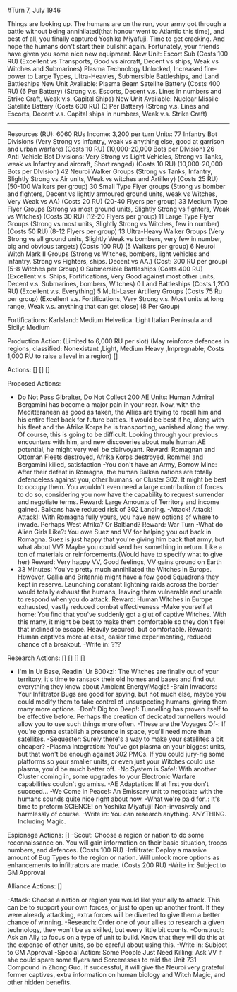 #Turn 7, July 1946

Things are looking up. The humans are on the run, your army got through a battle without being annihilated(that honour went to Atlantic this time), and best of all, you finally captured Yoshika Miyafuji.
Time to get cracking. And hope the humans don't start their bullshit again.
Fortunately, your friends have given you some nice new equipment.
New Unit: Escort Sub (Costs 100 RU) (Excellent vs Transports, Good vs aircraft, Decent vs ships, Weak vs Witches and Submarines)
Plasma Technology Unlocked, Increased fire-power to Large Types, Ultra-Heavies, Submersible Battleships, and Land Battleships
New Unit Available: Plasma Beam Satellite Battery (Costs 400 RU) (6 Per Battery) (Strong v.s. Escorts, Decent v.s. Lines in numbers and Strike Craft, Weak v.s. Capital Ships)
New Unit Available: Nuclear Missile Satellite Battery (Costs 600 RU) (3 Per Battery) (Strong v.s. Lines and Escorts, Decent v.s. Capital ships in numbers, Weak v.s. Strike Craft)

---

Resources (RU): 6060 RUs
Income: 3,200 per turn
Units:
77 Infantry Bot Divisions (Very Strong vs infantry, weak vs anything else, good at garrison and urban warfare) (Costs 10 RU) (10,000-20,000 Bots per DIvision)
26 Anti-Vehicle Bot Divisions: Very Strong vs Light Vehicles, Strong vs Tanks, weak vs Infantry and aircraft, Short ranged) (Costs 10 RU) (10,000-20,000 Bots per DIvision)
42 Neuroi Walker Groups (Strong vs Tanks, Infantry, Slightly Strong vs Air units, Weak vs witches and Artillery) (Costs 25 RU) (50-100 Walkers per group)
30 Small Type Flyer groups (Strong vs bomber and fighters, Decent vs lightly armoured ground units, weak vs Witches, Very Weak vs AA) (Costs 20 RU) (20-40 Flyers per group)
33 Medium Type Flyer Groups (Strong vs most ground units, Slightly Strong vs fighters, Weak vs Witches) (Costs 30 RU) (12-20 Flyers per group)
11 Large Type Flyer Groups (Strong vs most units, Slightly Strong vs Witches, few in number) (Costs 50 RU) (8-12 Flyers per group)
13 Ultra-Heavy Walker Groups (Very Strong vs all ground units, Slightly Weak vs bombers, very few in number, big and obvious targets) (Costs 100 RU) (5 Walkers per group)
6 Neuroi Witch Mark II Groups (Strong vs Witches, bombers, light vehicles and infantry. Strong vs Fighters, ships. Decent vs AA.) (Cost: 300 RU per group) (5-8 Witches per Group)
0 Submersible Battleships (Costs 400 RU) (Excellent v.s. Ships, Fortifications, Very Good against most other units, Decent v.s. Submarines, bombers, Witches)
0 Land Battleships (Costs 1,200 RU) (Excellent v.s. Everything)
5 Multi-Laser Artillery Groups (Costs 75 Ru per group) (Excellent v.s. Fortifications, Very Strong v.s. Most units at long range, Weak v.s. anything that can get close) (8 Per Group)

Fortifications:
Karlsland: Medium
Helvetica: Light
Italian Peninsula and Sicily: Medium

Production Action: (Limited to 6,000 RU per slot) (May reinforce defences in regions, classified: Nonexistant ,Light, Medium Heavy ,Impregnable; Costs 1,000 RU to raise a level in a region)
[]

Actions:
[]
[]
[]

Proposed Actions:
- Do Not Pass Gibralter, Do Not Collect 200 AE Units: Human Admiral Bergamini has become a major pain in your rear. Now, with the Meditteranean as good as taken, the Allies are trying to recall him and his entire fleet back for future battles. It would be best if he, along with his fleet and the Afrika Korps he is transporting, vanished along the way. Of course, this is going to be difficult. Looking through your previous encounters with him, and new discoveries about male human AE potential, he might very well be clairvoyant.
Reward: Romagnan and Ottoman Fleets destroyed, Afrika Korps destroyed, Rommel and Bergamini killed, satisfaction
-You don't have an Army, Borrow Mine: After their defeat in Romagna, the human Balkan nations are totally defenceless against you, other humans, or Cluster 302. It might be best to occupy them. You wouldn't even need a large contribution of forces to do so, considering you now have the capability to request surrender and negotiate terms.
Reward: Large Amounts of Territory and income gained. Balkans have reduced risk of 302 Landing.
-Attack! Attack! Attack!: With Romagna fully yours, you have new options of where to invade. Perhaps West Afrika? Or Baltland?
Reward: War Turn
-What do Alien Girls Like?: You owe Suez and VV for helping you out back in Romagna. Suez is just happy that you're giving him back that army, but what about VV? Maybe you could send her something in return. Like a ton of materials or reinforcements.(Would have to specify what to give her)
Reward: Very happy VV, Good feelings, VV gains ground on Earth
- 33 Minutes: You've pretty much annihilated the Witches in Europe. However, Gallia and Britannia might have a few good Squadrons they kept in reserve. Launching constant lightning raids across the border would totally exhaust the humans, leaving them vulnerable and unable to respond when you do attack.
Reward: Human Witches in Europe exhausted, vastly reduced combat effectiveness
-Make yourself at home: You find that you've suddenly got a glut of captive Witches. With this many, it might be best to make them comfortable so they don't feel that inclined to escape. Heavily secured, but comfortable.
Reward: Human captives more at ease, easier time experimenting, reduced chance of a breakout.
-Write in: ???

Research Actions:
[]
[]
[]
[]
- I'm In Ur Base, Readin' Ur B00kz!: The Witches are finally out of your territory, it's time to ransack their old homes and bases and find out everything they know about Ambient Energy/Magic!
-Brain Invaders: Your Infiltrator Bugs are good for spying, but not much else, maybe you could modify them to take control of unsuspecting humans, giving them many more options.
-Don't Dig too Deep!: Tunnelling has proven itself to be effective before. Perhaps the creation of dedicated tunnellers would allow you to use such things more often.
-These are the Voyages Of-: If you're gonna establish a presence in space, you'll need more than satellites.
-Sequester: Surely there's a way to make your satellites a bit cheaper?
-Plasma Integration: You've got plasma on your biggest units, but that won't be enough against 302 PMCs. If you could jury-rig some platforms so your smaller units, or even just your Witches could use plasma, you'd be much better off.
-No System is Safe!: With another Cluster coming in, some upgrades to your Electronic Warfare capabilities couldn't go amiss.
-AE Adaptation: If at first you don't succeed...
-We Come in Peace!: An Emissary unit to negotiate with the humans sounds quite nice right about now.
-What we're paid for..: It's time to preform SCIENCE! on Yoshika Miyafuji! Non-invasively and harmlessly of course.
-Write in: You can research anything. ANYTHING. Including Magic.

Espionage Actions:
[]
-Scout: Choose a region or nation to do some reconnaissance on. You will gain information on their basic situation, troops numbers, and defences. (Costs 100 RU)
-Infiltrate: Deploy a massive amount of Bug Types to the region or nation. Will unlock more options as enhancements to infiltrators are made. (Costs 200 RU)
-Write in: Subject to GM Approval

Alliance Actions:
[]

-Attack: Choose a nation or region you would like your ally to attack. This can be to support your own forces, or just to open up another front. If they were already attacking, extra forces will be diverted to give them a better chance of winning.
-Research: Order one of your allies to research a given technology, they won't be as skilled, but every little bit counts.
-Construct: Ask an Ally to focus on a type of unit to build. Know that they will do this at the expense of other units, so be careful about using this.
-Write in: Subject to GM Approval
-Special Action: Some People Just Need Killing: Ask VV if she could spare some flyers and Sorceresses to raid the Unit 731 Compound in Zhong Guo. If successful, it will give the Neuroi very grateful former captives, extra information on human biology and Witch Magic, and other hidden benefits. 
